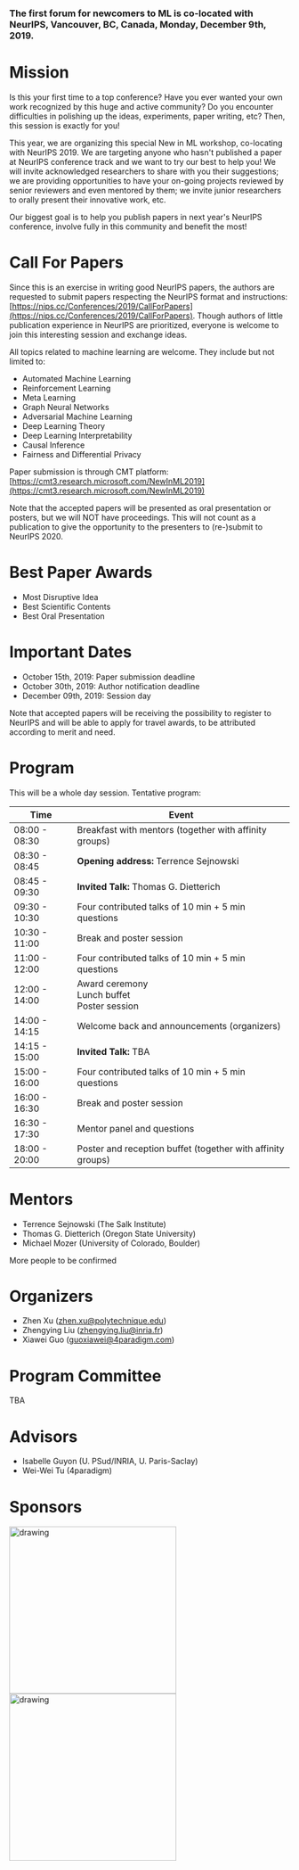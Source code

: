 ### The first  forum for newcomers to ML is co-located with NeurIPS, Vancouver, BC, Canada, Monday, December 9th, 2019.

# Mission

Is this your first time to a top conference? Have you ever wanted your own work recognized by this huge and active community? Do you encounter difficulties in polishing up the ideas, experiments, paper writing, etc? Then, this session is exactly for you!

This year, we are organizing this special New in ML workshop, co-locating with NeurIPS 2019. We are targeting anyone who hasn't published a paper at NeurIPS conference track and we want to try our best to help you! We will invite acknowledged researchers to share with you their suggestions; we are providing opportunities to have your on-going projects reviewed by senior reviewers and even mentored by them; we invite  junior researchers to orally present their innovative work, etc.

Our biggest goal is to help you publish papers in next year's NeurIPS conference, involve fully in this community and benefit the most!  

# Call For Papers

Since this is an exercise in writing good NeurIPS papers, the authors are requested to submit papers respecting the NeurIPS format and instructions: [https://nips.cc/Conferences/2019/CallForPapers](https://nips.cc/Conferences/2019/CallForPapers). Though authors of little publication experience in NeurIPS are prioritized, everyone is welcome to join this interesting session and exchange ideas. 

All topics related to machine learning are welcome. They include but not limited to:
- Automated Machine Learning
- Reinforcement Learning
- Meta Learning
- Graph Neural Networks
- Adversarial Machine Learning
- Deep Learning Theory
- Deep Learning Interpretability
- Causal Inference
- Fairness and Differential Privacy


Paper submission is through CMT platform: [https://cmt3.research.microsoft.com/NewInML2019](https://cmt3.research.microsoft.com/NewInML2019)

Note that the accepted papers will be presented as oral presentation or posters, but we will NOT have proceedings. This will not count as a publication to give the opportunity to the presenters to (re-)submit to NeurIPS 2020.

# Best Paper Awards

- Most Disruptive Idea
- Best Scientific Contents
- Best Oral Presentation

# Important Dates

- October 15th, 2019: Paper submission deadline
- October 30th, 2019: Author notification deadline
- December 09th, 2019: Session day

Note that accepted papers will be receiving the possibility to register to NeurIPS and will be able to apply for travel awards, to be attributed according to merit and need.


# Program

This will be a whole day session. 
Tentative program:

| **Time**  | **Event**|
|-------------------------------------------|-----------------------------------------------------------------------------------|
|08:00 - 08:30| Breakfast with mentors (together with affinity groups)  |
|08:30 - 08:45| **Opening address:**  Terrence Sejnowski |
|08:45 - 09:30|  **Invited Talk:** Thomas G. Dietterich |
|09:30 - 10:30| Four contributed talks of 10 min + 5 min questions |
|10:30 - 11:00| Break and poster session |
|11:00 - 12:00| Four contributed talks of 10 min + 5 min questions |
|12:00 - 14:00| Award ceremony <br/> Lunch buffet<br/> Poster session  |
|14:00 - 14:15| Welcome back and announcements (organizers)|
|14:15 - 15:00| **Invited Talk:** TBA|
|15:00 - 16:00| Four contributed talks of 10 min + 5 min questions|
|16:00 - 16:30| Break and poster session|
|16:30 - 17:30| Mentor panel and questions|
|18:00 - 20:00| Poster and reception buffet (together with affinity groups)|



# Mentors

* Terrence Sejnowski (The Salk Institute)
* Thomas G. Dietterich (Oregon State University)
* Michael Mozer (University of Colorado, Boulder)

More people to be confirmed

# Organizers

* Zhen Xu (zhen.xu@polytechnique.edu)
* Zhengying Liu (zhengying.liu@inria.fr)
* Xiawei Guo (guoxiawei@4paradigm.com)

# Program Committee

TBA

# Advisors

* Isabelle Guyon (U. PSud/INRIA, U. Paris-Saclay)
* Wei-Wei Tu (4paradigm)

# Sponsors

<img src="https://assets.pandaily.com/uploads/2018/12/AI-Startup-4Paradigm.jpg" alt="drawing" width="300"/>
<img src="http://sunai.uoc.edu/chalearnLAP/img/ChalearnLogo.png" alt="drawing" width="300"/>